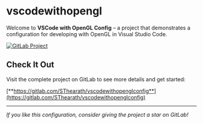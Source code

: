 # vscodewithopengl
Welcome to **VSCode with OpenGL Config** – a project that demonstrates a configuration for developing with OpenGL in Visual Studio Code.

[![GitLab Project](https://img.shields.io/badge/GitLab-Visit_Project-blue?style=for-the-badge)](https://gitlab.com/SThearath/vscodewithopenglconfig)


## Check It Out

Visit the complete project on GitLab to see more details and get started:

[**https://gitlab.com/SThearath/vscodewithopenglconfig**](https://gitlab.com/SThearath/vscodewithopenglconfig)

---

*If you like this configuration, consider giving the project a star on GitLab!*
